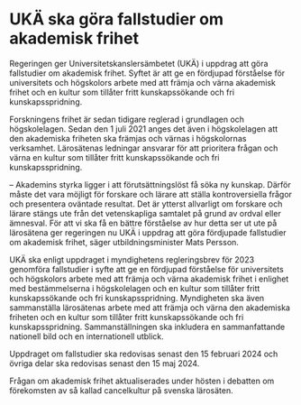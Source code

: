 # UKÄ ska göra fallstudier om akademisk frihet

Regeringen ger Universitetskanslersämbetet (UKÄ) i uppdrag att göra fallstudier om akademisk frihet. Syftet är att ge en fördjupad förståelse för universitets och högskolors arbete med att främja och värna akademisk frihet och en kultur som tillåter fritt kunskapssökande och fri kunskapsspridning.

Forskningens frihet är sedan tidigare reglerad i grundlagen och högskolelagen. Sedan den 1 juli 2021 anges det även i högskolelagen att den akademiska friheten ska främjas och värnas i högskolornas verksamhet. Lärosätenas ledningar ansvarar för att prioritera frågan och värna en kultur som tillåter fritt kunskapssökande och fri kunskapsspridning.

– Akademins styrka ligger i att förutsättningslöst få söka ny kunskap. Därför måste det vara möjligt för forskare och lärare att ställa kontroversiella frågor och presentera oväntade resultat. Det är ytterst allvarligt om forskare och lärare stängs ute från det vetenskapliga samtalet på grund av ordval eller ämnesval. För att vi ska få en bättre förståelse av hur detta ser ut ute på lärosätena ger regeringen nu UKÄ i uppdrag att göra fördjupade fallstudier om akademisk frihet, säger utbildningsminister Mats Persson.

UKÄ ska enligt uppdraget i myndighetens regleringsbrev för 2023 genomföra fallstudier i syfte att ge en fördjupad förståelse för universitets och högskolors arbete med att främja och värna akademisk frihet i enlighet med bestämmelserna i högskolelagen och en kultur som tillåter fritt kunskapssökande och fri kunskapsspridning. Myndigheten ska även sammanställa lärosätenas arbete med att främja och värna den akademiska friheten och en kultur som tillåter fritt kunskapssökande och fri kunskapsspridning. Sammanställningen ska inkludera en sammanfattande nationell bild och en internationell utblick.

Uppdraget om fallstudier ska redovisas senast den 15 februari 2024 och övriga delar ska redovisas senast den 15 maj 2024.

Frågan om akademisk frihet aktualiserades under hösten i debatten om förekomsten av så kallad cancelkultur på svenska lärosäten.
